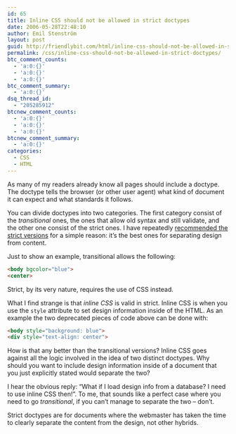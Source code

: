 ```yaml
---
id: 65
title: Inline CSS should not be allowed in strict doctypes
date: 2006-05-28T22:48:10
author: Emil Stenström
layout: post
guid: http://friendlybit.com/html/inline-css-should-not-be-allowed-in-strict-doctypes/
permalink: /css/inline-css-should-not-be-allowed-in-strict-doctypes/
btc_comment_counts:
  - 'a:0:{}'
  - 'a:0:{}'
  - 'a:0:{}'
btc_comment_summary:
  - 'a:0:{}'
dsq_thread_id:
  - "205285912"
btcnew_comment_counts:
  - 'a:0:{}'
  - 'a:0:{}'
  - 'a:0:{}'
btcnew_comment_summary:
  - 'a:0:{}'
categories:
  - CSS
  - HTML
---
```

<p class="first">
  As many of my readers already know all pages should include a doctype. The doctype tells the browser (or other user agent) what kind of document it can expect and what standards it follows.
</p>

You can divide doctypes into two categories. The first category consist of the _transitional_ ones, the ones that allow old syntax and still validate, and the other one consist of the strict ones. I have repeatedly [recommended the strict versions](/css/cross-browser-strategies-for-css/#mode) for a simple reason: it&#8217;s the best ones for separating design from content.

Just to show an example, transitional allows the following:

```html {.incorrect}
<body bgcolor="blue">
<center>
```

Strict, by its very nature, requires the use of CSS instead.

What I find strange is that _inline CSS_ is valid in strict. Inline CSS is when you use the `style` attribute to set design information inside of the HTML. As an example the two deprecated pieces of code above can be done with:

```html {.incorrect}
<body style="background: blue">
<div style="text-align: center">
```

How is that any better than the transitional versions? Inline CSS goes against all the logic involved in the idea of two distinct doctypes. Why should you want to include design information inside of a document that you just explicitly stated would separate the two?

I hear the obvious reply: &#8220;What if I load design info from a database? I need to use inline CSS then!&#8221;. To me, that sounds like a perfect case where you need to go _transitional_, if you can&#8217;t manage to separate the two &#8211; don&#8217;t.

Strict doctypes are for documents where the webmaster has taken the time to clearly separate the content from the design, not other hybrids.
